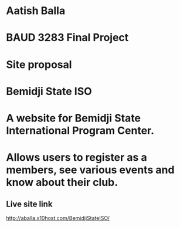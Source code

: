 # Aatish Balla
# BAUD 3283 Final Project

# Site proposal
# Bemidji State ISO

# A website for Bemidji State International Program Center.
# Allows users to register as a members, see various events and know about their club.

## Live site link
http://aballa.x10host.com/BemidjiStateISO/